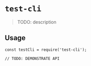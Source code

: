 # `test-cli`

> TODO: description

## Usage

```
const testCli = require('test-cli');

// TODO: DEMONSTRATE API
```
